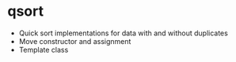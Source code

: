 # qsort

* Quick sort implementations for data with and without duplicates
* Move constructor and assignment
* Template class